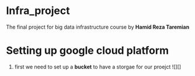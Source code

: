 # Infra_project
The final project for big data infrastructure course by **Hamid Reza Taremian**

# Setting up google cloud platform
1. first we need to set up a **bucket** to have a storgae for our proejct
![][]
